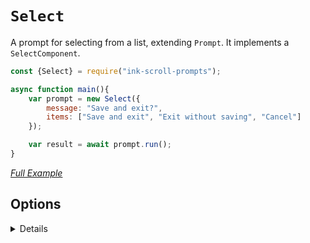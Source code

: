 # `Select`

A prompt for selecting from a list, extending `Prompt`. It implements a `SelectComponent`.

```js
const {Select} = require("ink-scroll-prompts");

async function main(){
    var prompt = new Select({
        message: "Save and exit?",
        items: ["Save and exit", "Exit without saving", "Cancel"]
    });

    var result = await prompt.run();
}
```
*[Full Example](/examples/prompts/select.js)*

## Options

<details>

Accepts all `SelectComponent` properties.

### message
Type : `string`

A single line message string to display above the list. This string truncates if it is too big to be displayed. Future support for multilines may be possible when ink supports a maxHeight property.

### items
Type : `array`

An array of strings to display as options. You may also pass an array of objects with a `label` field.

### heightOffset
Type : `number`

Default `1`. Adjust the maxHeight of the component, if you want previous terminal lines to always be visable.

</details>